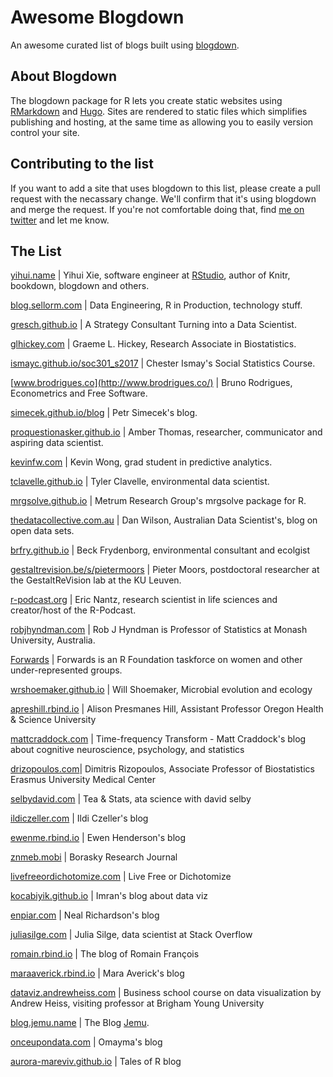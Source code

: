 # Awesome Blogdown
An awesome curated list of blogs built using [blogdown](https://github.com/rstudio/blogdown).

## About Blogdown

The blogdown package for R lets you create static websites using [RMarkdown](http://rmarkdown.rstudio.com/) and [Hugo](https://gohugo.io/). Sites are rendered to static files which simplifies publishing and hosting, at the same time as allowing you to easily version control your site.

## Contributing to the list

If you want to add a site that uses blogdown to this list, please create a pull request with the necassary change. We'll confirm that it's using blogdown and merge the request. If you're not comfortable doing that, find [me on twitter](https://twitter.com/sellorm) and let me know.

## The List

[yihui.name](https://yihui.name/) | Yihui Xie, software engineer at [RStudio](https://www.rstudio.com), author of Knitr, bookdown, blogdown and others.

[blog.sellorm.com](http://blog.sellorm.com) | Data Engineering, R in Production, technology stuff.

[gresch.github.io](https://gresch.github.io/) | A Strategy Consultant Turning into a Data Scientist.

[glhickey.com](http://glhickey.com/) | Graeme L. Hickey, Research Associate in Biostatistics.

[ismayc.github.io/soc301_s2017](https://ismayc.github.io/soc301_s2017/) | Chester Ismay's Social Statistics Course.

[www.brodrigues.co](http://www.brodrigues.co/) | Bruno Rodrigues, Econometrics and Free Software.

[simecek.github.io/blog](https://simecek.github.io/blog/) | Petr Simecek's blog.

[proquestionasker.github.io](https://proquestionasker.github.io/) | Amber Thomas, researcher, communicator and aspiring data scientist.

[kevinfw.com](http://kevinfw.com/) | Kevin Wong, grad student in predictive analytics.

[tclavelle.github.io](https://tclavelle.github.io/) | Tyler Clavelle, environmental data scientist.

[mrgsolve.github.io](https://mrgsolve.github.io/) | Metrum Research Group's mrgsolve package for R.

[thedatacollective.com.au](http://www.thedatacollective.com.au/) | Dan Wilson, Australian Data Scientist's, blog on open data sets.

[brfry.github.io](https://brfry.github.io/) | Beck Frydenborg, environmental consultant and ecolgist

[gestaltrevision.be/s/pietermoors](http://www.gestaltrevision.be/s/pietermoors) | Pieter Moors, postdoctoral researcher at the GestaltReVision lab at the KU Leuven.

[r-podcast.org](https://www.r-podcast.org) | Eric Nantz, research scientist in life sciences and creator/host of the R-Podcast.

[robjhyndman.com](http://robjhyndman.com/) | Rob J Hyndman is Professor of Statistics at Monash University, Australia.

[Forwards](https://forwards.github.io/) | Forwards is an R Foundation taskforce on women and other under-represented groups.

[wrshoemaker.github.io](https://wrshoemaker.github.io/) | Will Shoemaker, Microbial evolution and ecology

[apreshill.rbind.io](https://apreshill.rbind.io/) | Alison Presmanes Hill, Assistant Professor Oregon Health & Science University

[mattcraddock.com](https://www.mattcraddock.com/) | Time-frequency Transform - Matt Craddock's blog about cognitive neuroscience, psychology, and statistics

[drizopoulos.com](http://www.drizopoulos.com/)| Dimitris Rizopoulos, Associate Professor of Biostatistics Erasmus University Medical Center

[selbydavid.com](http://selbydavid.com/) | Tea & Stats, ata science with david selby

[ildiczeller.com](https://www.ildiczeller.com/) | Ildi Czeller's blog

[ewenme.rbind.io](http://ewenme.rbind.io/) | Ewen Henderson's blog

[znmeb.mobi](https://www.znmeb.mobi/) | Borasky Research Journal

[livefreeordichotomize.com](http://livefreeordichotomize.com/) | Live Free or Dichotomize

[kocabiyik.github.io](https://kocabiyik.github.io/) | Imran's blog about data viz

[enpiar.com](http://enpiar.com/) | Neal Richardson's blog

[juliasilge.com](https://juliasilge.com/) | Julia Silge, data scientist at Stack Overflow

[romain.rbind.io](https://romain.rbind.io/) | The blog of Romain François

[maraaverick.rbind.io](https://maraaverick.rbind.io/) | Mara Averick's blog 

[dataviz.andrewheiss.com](https://dataviz.andrewheiss.com/) | Business school course on data visualization by Andrew Heiss, visiting professor at Brigham Young University

[blog.jemu.name](https://blog.jemu.name) | The Blog [Jemu](https://github.com/jemus42).

[onceupondata.com](http://www.onceupondata.com/) | Omayma's blog 

[aurora-mareviv.github.io](https://aurora-mareviv.github.io/) | Tales of R blog 


